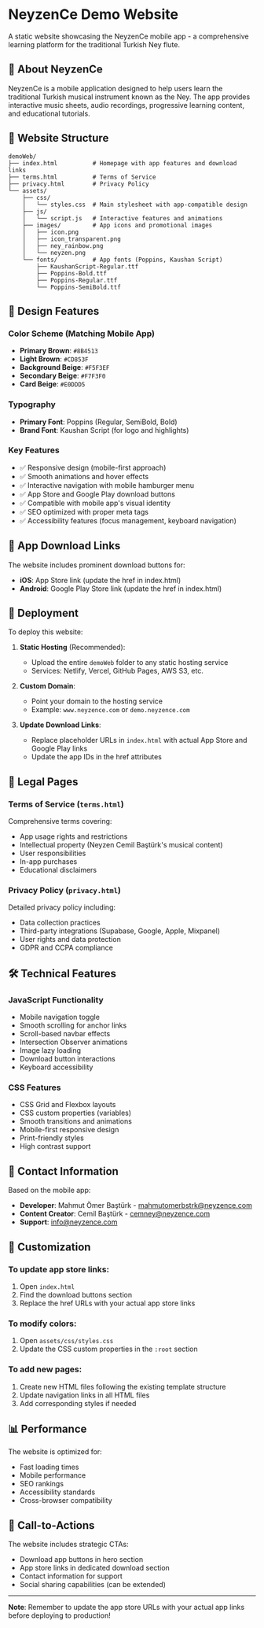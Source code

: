 # NeyzenCe Demo Website

A static website showcasing the NeyzenCe mobile app - a comprehensive learning platform for the traditional Turkish Ney flute.

## 🎵 About NeyzenCe

NeyzenCe is a mobile application designed to help users learn the traditional Turkish musical instrument known as the Ney. The app provides interactive music sheets, audio recordings, progressive learning content, and educational tutorials.

## 📁 Website Structure

```
demoWeb/
├── index.html          # Homepage with app features and download links
├── terms.html          # Terms of Service
├── privacy.html        # Privacy Policy
└── assets/
    ├── css/
    │   └── styles.css  # Main stylesheet with app-compatible design
    ├── js/
    │   └── script.js   # Interactive features and animations
    ├── images/         # App icons and promotional images
    │   ├── icon.png
    │   ├── icon_transparent.png
    │   ├── ney_rainbow.png
    │   └── neyzen.png
    └── fonts/          # App fonts (Poppins, Kaushan Script)
        ├── KaushanScript-Regular.ttf
        ├── Poppins-Bold.ttf
        ├── Poppins-Regular.ttf
        └── Poppins-SemiBold.ttf
```

## 🎨 Design Features

### Color Scheme (Matching Mobile App)
- **Primary Brown**: `#8B4513`
- **Light Brown**: `#CD853F`
- **Background Beige**: `#F5F3EF`
- **Secondary Beige**: `#F7F3F0`
- **Card Beige**: `#E0DDD5`

### Typography
- **Primary Font**: Poppins (Regular, SemiBold, Bold)
- **Brand Font**: Kaushan Script (for logo and highlights)

### Key Features
- ✅ Responsive design (mobile-first approach)
- ✅ Smooth animations and hover effects
- ✅ Interactive navigation with mobile hamburger menu
- ✅ App Store and Google Play download buttons
- ✅ Compatible with mobile app's visual identity
- ✅ SEO optimized with proper meta tags
- ✅ Accessibility features (focus management, keyboard navigation)

## 📱 App Download Links

The website includes prominent download buttons for:
- **iOS**: App Store link (update the href in index.html)
- **Android**: Google Play Store link (update the href in index.html)

## 🚀 Deployment

To deploy this website:

1. **Static Hosting** (Recommended):
   - Upload the entire `demoWeb` folder to any static hosting service
   - Services: Netlify, Vercel, GitHub Pages, AWS S3, etc.

2. **Custom Domain**:
   - Point your domain to the hosting service
   - Example: `www.neyzence.com` or `demo.neyzence.com`

3. **Update Download Links**:
   - Replace placeholder URLs in `index.html` with actual App Store and Google Play links
   - Update the app IDs in the href attributes

## 📄 Legal Pages

### Terms of Service (`terms.html`)
Comprehensive terms covering:
- App usage rights and restrictions
- Intellectual property (Neyzen Cemil Baştürk's musical content)
- User responsibilities
- In-app purchases
- Educational disclaimers

### Privacy Policy (`privacy.html`)
Detailed privacy policy including:
- Data collection practices
- Third-party integrations (Supabase, Google, Apple, Mixpanel)
- User rights and data protection
- GDPR and CCPA compliance

## 🛠 Technical Features

### JavaScript Functionality
- Mobile navigation toggle
- Smooth scrolling for anchor links
- Scroll-based navbar effects
- Intersection Observer animations
- Image lazy loading
- Download button interactions
- Keyboard accessibility

### CSS Features
- CSS Grid and Flexbox layouts
- CSS custom properties (variables)
- Smooth transitions and animations
- Mobile-first responsive design
- Print-friendly styles
- High contrast support

## 📧 Contact Information

Based on the mobile app:
- **Developer**: Mahmut Ömer Baştürk - mahmutomerbstrk@neyzence.com
- **Content Creator**: Cemil Baştürk - cemney@neyzence.com
- **Support**: info@neyzence.com

## 🔧 Customization

### To update app store links:
1. Open `index.html`
2. Find the download buttons section
3. Replace the href URLs with your actual app store links

### To modify colors:
1. Open `assets/css/styles.css`
2. Update the CSS custom properties in the `:root` section

### To add new pages:
1. Create new HTML files following the existing template structure
2. Update navigation links in all HTML files
3. Add corresponding styles if needed

## 📊 Performance

The website is optimized for:
- Fast loading times
- Mobile performance
- SEO rankings
- Accessibility standards
- Cross-browser compatibility

## 🎯 Call-to-Actions

The website includes strategic CTAs:
- Download app buttons in hero section
- App store links in dedicated download section
- Contact information for support
- Social sharing capabilities (can be extended)

---

**Note**: Remember to update the app store URLs with your actual app links before deploying to production!